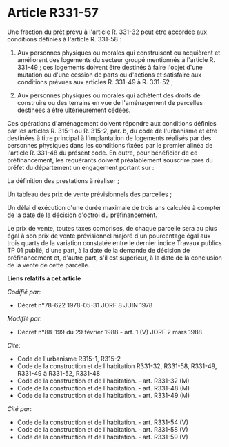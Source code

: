 # Article R331-57

Une fraction du prêt prévu à l'article R. 331-32 peut être accordée aux conditions définies à l'article R. 331-58 :

1. Aux personnes physiques ou morales qui construisent ou acquièrent et améliorent des logements du secteur groupé mentionnés
à l'article R. 331-49 ; ces logements doivent être destinés à faire l'objet d'une mutation ou d'une cession de parts ou
d'actions et satisfaire aux conditions prévues aux articles R. 331-49 à R. 331-52 ;

2. Aux personnes physiques ou morales qui achètent des droits de construire ou des terrains en vue de l'aménagement de
parcelles destinées à être ultérieurement cédées.

Ces opérations d'aménagement doivent répondre aux conditions définies par les articles R. 315-1 ou R. 315-2, par. b, du code
de l'urbanisme et être destinées à titre principal à l'implantation de logements réalisés par des personnes physiques dans
les conditions fixées par le premier alinéa de l'article R. 331-48 du présent code. En outre, pour bénéficier de ce
préfinancement, les requérants doivent préalablement souscrire près du préfet du département un engagement portant sur :

La définition des prestations à réaliser ;

Un tableau des prix de vente prévisionnels des parcelles ;

Un délai d'exécution d'une durée maximale de trois ans calculée à compter de la date de la décision d'octroi du
préfinancement.

Le prix de vente, toutes taxes comprises, de chaque parcelle sera au plus égal à son prix de vente prévisionnel majoré d'un
pourcentage égal aux trois quarts de la variation constatée entre le dernier indice Travaux publics TP 01 publié, d'une part,
à la date de la demande de décision de préfinancement et, d'autre part, s'il est supérieur, à la date de la conclusion de la
vente de cette parcelle.

**Liens relatifs à cet article**

_Codifié par_:

  - Décret n°78-622 1978-05-31 JORF 8 JUIN 1978

_Modifié par_:

  - Décret n°88-199 du 29 février 1988 - art. 1 (V) JORF 2 mars 1988

_Cite_:

  - Code de l'urbanisme R315-1, R315-2
  - Code de la construction et de l'habitation R331-32, R331-58, R331-49, R331-49 à R331-52, R331-48
  - Code de la construction et de l'habitation. - art. R331-32 (M)
  - Code de la construction et de l'habitation. - art. R331-48 (M)
  - Code de la construction et de l'habitation. - art. R331-49 (M)

_Cité par_:

  - Code de la construction et de l'habitation. - art. R331-54 (V)
  - Code de la construction et de l'habitation. - art. R331-58 (V)
  - Code de la construction et de l'habitation. - art. R331-59 (V)
